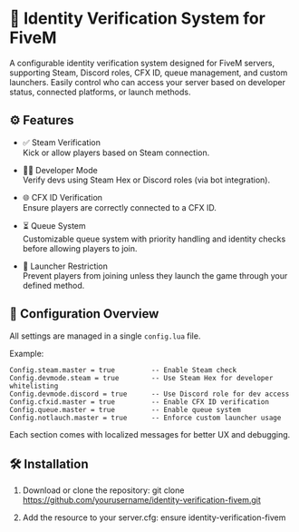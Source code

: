 
🔐 Identity Verification System for FiveM
=========================================

A configurable identity verification system designed for FiveM servers, supporting Steam, Discord roles, CFX ID, queue management, and custom launchers. Easily control who can access your server based on developer status, connected platforms, or launch methods.

⚙️ Features
-----------
- ✅ Steam Verification  
  Kick or allow players based on Steam connection.

- 👨‍💻 Developer Mode  
  Verify devs using Steam Hex or Discord roles (via bot integration).

- 🌐 CFX ID Verification  
  Ensure players are correctly connected to a CFX ID.

- ⏳ Queue System  
  Customizable queue system with priority handling and identity checks before allowing players to join.

- 🚫 Launcher Restriction  
  Prevent players from joining unless they launch the game through your defined method.

📁 Configuration Overview
--------------------------
All settings are managed in a single `config.lua` file.

Example:
```
Config.steam.master = true         -- Enable Steam check
Config.devmode.steam = true        -- Use Steam Hex for developer whitelisting
Config.devmode.discord = true      -- Use Discord role for dev access
Config.cfxid.master = true         -- Enable CFX ID verification
Config.queue.master = true         -- Enable queue system
Config.notlauch.master = true      -- Enforce custom launcher usage
```

Each section comes with localized messages for better UX and debugging.

🛠️ Installation
----------------
1. Download or clone the repository:
   git clone https://github.com/yourusername/identity-verification-fivem.git

2. Add the resource to your server.cfg:
   ensure identity-verification-fivem
